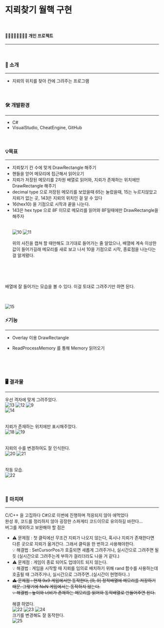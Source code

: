 # 지뢰찾기 월핵 구현
<br/>

#### 👨🏻‍👩🏻‍👧🏻‍👦🏻 개인 프로젝트
---  
<br/>


  
### 📢 소개
---
+ 지뢰의 위치를 찾아 칸에 그려주는 프로그램
<br/><br/><br/>

### 🛠️ 개발환경
---
+ C#
+ VisualStudio, CheatEngine, GitHub
<br/><br/><br/>



### 💡목표
---
+ 지뢰찾기 칸 수에 맞게 DrawRectangle 해주기
+ 핸들을 얻어 메모리에 접근해서 읽어오기
+ 지뢰가 저장된 메모리를 2차원 배열로 읽어와, 지뢰가 존재하는 위치에만 DrawRectangle 해주기
+ decimal type 으로 저장된 메모리를 보았을때 65는 눌렀을때, 15는 누르지않았고 지뢰가 없는 곳, 143은 지뢰의 위치인 걸 알 수 있다
+ 16(hex10) 을 기점으로 시작과 끝을 나눈다.
+ 143은 hex type 으로 8F 이므로 메모리를 읽어와 8F일때에만 DrawRectangle을 해주자
<br/><br/><br/>
![10](https://github.com/oracle312/find_mine/assets/72733953/b151fe7c-ab85-4f46-9b8c-31c966d600ea)
![11](https://github.com/oracle312/find_mine/assets/72733953/d369ba30-8eff-4e93-bf63-3b1bad8405b1)
<br/><br/> 위의 사진을 캡쳐 할 때만해도 크기대로 들어가는 줄 알았으나, 배열에 계속 이상한 값이 들어가길래 메모리를 새로 보고 나서 10을 기점으로 시작, 종료점을 나눈다는 걸 알게됐다. <br/>
<br/><br/>

<br/><br/>
배열에 잘 들어가는 모습을 볼 수 있다. 이걸 토대로 그려주기만 하면 된다.
<br/><br/><br/>

![15](https://github.com/oracle312/find_mine/assets/72733953/21508828-1a5f-47db-a4eb-2829d04a92e7)
<br/>


### ⚡기능
---
+ Overlay 이용 DrawRectangle
+ ReadProcessMemory 를 통해 Memory 읽어오기
  
  <br/><br/><br/>

### 🖥️ 결과물
---
우선 격자에 맞게 그려주었다.<br/>
![13](https://github.com/oracle312/find_mine/assets/72733953/abf1aaf3-f263-45d9-b3df-ee44a5fe768a)
![12](https://github.com/oracle312/find_mine/assets/72733953/798ca7f6-221e-4fce-af5b-31c5debbbbf5)
![9](https://github.com/oracle312/find_mine/assets/72733953/8a12e080-3565-41e1-a3ad-47646565741f)
<br/>
![14](https://github.com/oracle312/find_mine/assets/72733953/a5cadc14-5042-4c41-a9c0-ece59345788a)
<br/><br/><br/> 지뢰가 존재하는 위치에만 표시해주었다.<br/>
![18](https://github.com/oracle312/find_mine/assets/72733953/1ffd2f16-4dbf-45f1-846d-bed407ede12b)
![19](https://github.com/oracle312/find_mine/assets/72733953/4b7d17a6-1bef-4fbf-bf3d-57e9d5dd70b8)
<br/><br/><br/> 지뢰의 수를 변경하여도 잘 인식한다.<br/>
![20](https://github.com/oracle312/find_mine/assets/72733953/9c8b2692-b27c-4f96-bba5-9d36d99403ba)
![21](https://github.com/oracle312/find_mine/assets/72733953/84c91655-806b-45a9-9aa5-9493a4412da7)
<br/><br/><br/> 작동 모습.<br/>
![22](https://github.com/oracle312/find_mine/assets/72733953/eb5f587f-227f-46c7-a672-226bcf48373c)
<br/><br/><br/>

### 💾 마치며
---
C/C++ 을 고집하다 C#으로 이번에 진행하며 적응되지 않아 애먹었다 <br/>
완성 후, 코드를 정리하지 않아 굉장한 스파게티 코드이므로 유의하길 바란다... <br/>
버그를 제외하고 보완해야 할 점은<br/>
+ ⚠️ 문제점 : 첫 클릭에선 무조건 지뢰가 나오지 않는다, 혹시나 지뢰가 존재한다면 다른 곳으로 지뢰가 옮겨간다. 그래서 클릭을 한 번하고 사용해야한다.<br/>
  💡 해결법 : SetCursorPos가 호출되면 새롭게 그려주거나, 실시간으로 그려주면 될 듯 (실시간으로 그려주는게 부하가 걸리더라도 나을 거 같다.)<br/>
+ ⚠️ 문제점 : 게임이 종료 되어도 업데이트 되지 않는다.<br/>
  💡 해결법 : 게임을 시작할 때 지뢰를 임의로 배치하기 위해 rand 함수를 사용하는데 호출될 때 그려주거나, 실시간으로 그려주면..(실시간이 현명하다..)<br/>
+ ~~⚠️ 문제점 : 현재 9x9 게임에서만 동작한다, [9, 9] 정적배열에 메모리를 저장하기 때문. 그렇기에 NxN 게임에서는 동작하지 않는다.~~ <br/>
  ~~💡 해결법 : 높이와 너비가 존재하는 메모리를 읽어와 동적배열로 만들어주면 된다.~~ <br/>
  <br/>해결 하였다. <br/>
  ![22](https://github.com/oracle312/find_mine/assets/72733953/ef3ffc94-3e70-4a98-b67a-70e844b345c1)
![23](https://github.com/oracle312/find_mine/assets/72733953/ee673931-23e1-493c-8d03-e7e5c280be8d)
![24](https://github.com/oracle312/find_mine/assets/72733953/1388b90e-728a-4f2e-b8cc-d051c22ab01f)
<br/>크기를 변경해도 잘 동작한다. <br/>
![25](https://github.com/oracle312/find_mine/assets/72733953/494e4bef-4f31-4434-b9f4-f1e284d7da87)
  


